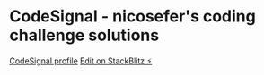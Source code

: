 # CodeSignal - nicosefer's coding challenge solutions

[CodeSignal profile](https://app.codesignal.com/profile/nicosefer/)
[Edit on StackBlitz ⚡️](https://stackblitz.com/edit/nicosefer-code-signal)
